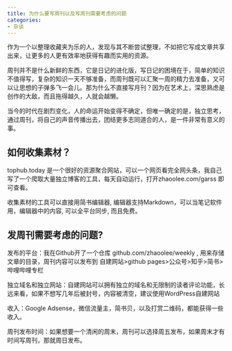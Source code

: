 ```yaml
---
title: 为什么要写周刊以及写周刊需要考虑的问题
categories:
- 杂谈
---
```








作为一个以整理收藏夹为乐的人，发现与其不断尝试整理，不如把它写成文章共享出来，让更多的人更有效率地获得有趣而实用的资源。


周刊并不是什么新鲜的东西，它是日记的进化版，写日记的困境在于，简单的知识不值得写，复杂的知识一天不够准备，而周刊既可以汇聚一周的精力去准备，又可以让思想的子弹多飞一会儿。那为什么不直接写月刊？因为在艺术上，深思熟虑是创作的大敌，而且拖得越久，人就会越懒。


当今的时代在剧烈变化，人的命运开始变得不确定，但唯一确定的是，独立思考，通过周刊，将自己的声音传播出去，团结更多志同道合的人，是一件非常有意义的事。


## 如何收集素材？

tophub.today 是一个很好的资源聚合网站，可以一个网页看完全网头条，我自己写了一个爬取大量独立博客的工具，每天自动运行，打开zhaoolee.com/garss 即可查看。

收集素材的工具可以直接用简书编辑器, 编辑器支持Markdown，可以当笔记软件用，编辑器中的内容, 可以全平台同步, 而且免费。


## 发周刊需要考虑的问题?

发布的平台：我在Github开了一个仓库 github.com/zhaoolee/weekly , 用来存储文章的目录，周刊内容可以发布到 自建网站>github pages>公众号>知乎>简书>哔哩哔哩专栏

独立域名和独立网站：自建网站可以拥有独立的域名和无限制的读者评论功能，长远来看，如果不想写几年后被封号，内容被清空，建议使用WordPress自建网站

收入：Google Adsense，微信流量主，简书贝，以及打赏二维码，都能获得一些收入。

周刊发布时间：如果想要一个清闲的周末，周刊可以选择周五发布，如果周末才有时间写周刊，那就周日发布。












